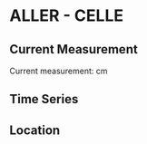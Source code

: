 # ALLER - CELLE

## Current Measurement

Current measurement: <Value topic="rivers/pegel-online/ALLER/CELLE/measurementValue"/> cm

## Time Series

<TimeSeries topic="rivers/pegel-online/ALLER/CELLE/measurementValue" period="week" />

## Location

<WorldMap>
  <Marker lat="52.62270553213209" lon="10.062164093638698" labelTopic="rivers/pegel-online/ALLER/CELLE" />
</WorldMap>

